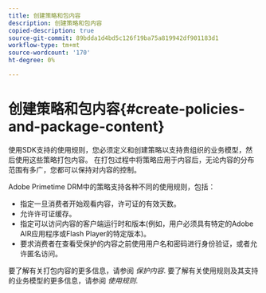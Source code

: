 ```yaml
---
title: 创建策略和包内容
description: 创建策略和包内容
copied-description: true
source-git-commit: 89bdda1d4bd5c126f19ba75a819942df901183d1
workflow-type: tm+mt
source-wordcount: '170'
ht-degree: 0%

---
```



# 创建策略和包内容{#create-policies-and-package-content}

使用SDK支持的使用规则，您必须定义和创建策略以支持贵组织的业务模型，然后使用这些策略打包内容。 在打包过程中将策略应用于内容后，无论内容的分布范围有多广，您都可以保持对内容的控制。

Adobe Primetime DRM中的策略支持各种不同的使用规则，包括：

* 指定一旦消费者开始观看内容，许可证的有效天数。
* 允许许可证缓存。
* 指定可以访问内容的客户端运行时和版本(例如，用户必须具有特定的Adobe AIR应用程序或Flash Player的特定版本)。
* 要求消费者在查看受保护的内容之前使用用户名和密码进行身份验证，或者允许匿名访问。

要了解有关打包内容的更多信息，请参阅 *保护内容*. 要了解有关使用规则及其支持的业务模型的更多信息，请参阅 *使用规则*.
